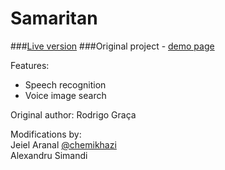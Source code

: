 Samaritan
=========
###[Live version](https://alexandrusimandi.github.io/Samaritan/)
###Original project - [demo page](https://github.com/rodrigograca31/Samaritan)

Features:
* Speech recognition
* Voice image search

Original author:
Rodrigo Graça

Modifications by:
<br />
Jeiel Aranal [@chemikhazi](http://twitter.com/chemikhazi)
<br />
Alexandru Simandi
